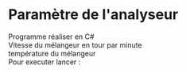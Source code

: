 # Paramètre de l'analyseur

Programme réaliser en C#     
Vitesse du mélangeur en tour par minute     
température du mélangeur     
Pour executer lancer :     

